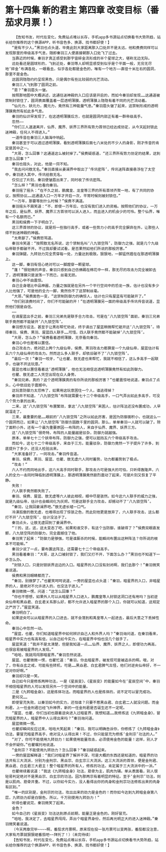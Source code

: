 # 第十四集 新的君主 第四章 改变目标（番茄求月票！）
        【告知书友，时代在变化，免费站点难以长存，手机app多书源站点切换看书大势所趋，站长给你推荐的这个换源APP，听书音色多、换源、找书都好使！】
       “是有不少人。”黑羽也点头道，毕竟此刻大家距离那入口处并不是太远，他和费费同样可以发现那里的帝级高手气息，随即秦羽三人便直接朝那入口处飞了过去。
       当靠近的时候，秦羽才真正感受到那宇宙碎金流形成的半个星球之大，堪称无边无际。
       远处看还是圆球形的，飞到近处，秦羽等人却明显感受到似乎是个平面一般，无穷无尽地‘碎金’布满各处，一眼看去，似乎各处都是金色的，唯有一个地方——直径十米左右的圆洞，那里不是金色。
       这圆洞隐隐约约呈现黑色，只是偶尔有些比较弱的光芒流动。
       秦羽三人飞到那了圆洞之前。
       “恩？”秦羽眉头一皱。
       按照那地图中大概讲述，这通往迷神殿的入口应该是开启的，而如今秦羽却发现……这通道被禁制封锁住了，圆洞表面覆盖着一层透明薄膜，透明薄膜上隐隐有着不同的光芒流动着。
       “仙元力，妖元力，魔元力，竟然有三种能量气息。”秦羽眉头皱了起来，这禁制形成的透明薄膜竟然有如此多气息。
       秦羽的仙识早发现了，在这透明薄膜后方，也就是圆洞内部正有着一群帝级高手。
       忽然——
       “你们三人速速离开，仙界、魔界、妖界三界所有势力首领已经达成协定，从今天起封锁此迷神殿，任何人不得进入。”
       一道传音在秦羽三人脑海中响起。
       秦羽甚至于可以透过透明薄膜，看到透明薄膜后面七八米处的不少人的身影，刚才传音的肯定是其中之一。
       “大哥，怎么回事？这通道这么被封掉了。”侯费疑惑道，“还三界所有势力协定的结果，这到底怎么回事？”
       秦羽也摇头，对此，他是一窍不知。
       “我去问问敖无名。”秦羽直接从姜澜界中取出了‘传讯密阵’，传讯迷阵直接悬浮在了太空中，秦羽进入其中，传讯给敖无名。
       仅仅过了片刻，秦羽便皱眉出来了，同时收了传讯密阵。
       “怎么样？”黑羽也看向秦羽。
       秦羽摇了摇头：“在不久之前，鹏魔皇、龙皇等三界的所有首领齐聚一地，有了共同的协议，按照协议……这通道入口一万年才开启一次，平常时候则被封锁住。”
       “一万年，那要等到什么时候？”侯费不满道。
       秦羽摇头不屑笑道：“不，即使一万年后，也没有我们进入的资格。按照他们的协议，一万年之后，是仙界、妖界、魔界三方首领可以派人进入，而且进入的机会少的可怜。整个仙界，唯有一个名额而已。”
       黑羽和侯费一下子明白了。
       这三界首领的协议，就是将一些独行高手，或者一些势力小的高手完全摒弃在外，让那些人得不到迷神殿的神器。
       “太卑鄙了。”侯费怒骂道。
       秦羽冷笑道：“按照敖无名所说，这个禁制名叫‘八九锁空阵’，防御力之强，就是几个九级仙帝联手都破不开。不过我却要试试看，是否果然如他们所说的那般厉害。”
       秦羽弹腿，九转劲力完全贯穿每一处，力量达到极致。狠狠地，一脚猛然蹬在在那透明薄膜上。
       这一脚，秦羽有信心绝对可以一脚蹬穿一颗星球。
       “蓬！”很轻微的声音，秦羽只感到自己仿佛踢在棉花中一样，那无尽的攻击力完全被卸去了，透明薄膜只是波荡一下而已，丝毫无损。
       秦羽心中不由震惊。
       自己全身堪比中品神器，力量之强就是在另外一个平行空间中的恐龙一族，估计也没有多少人比他强了，可是他的全力一脚，竟然伤不了这禁制丝毫。
       “大哥。”侯费面色一变，“这禁制防御力的确惊人，估计也只有屋蓝有可能破开了。”
       “你们别浪费时间了，你们不可能破的开！”在透明薄膜另一面的帝级高手传讯传音说道，显然他们很是自信。
       ……
       在请屋蓝出手之前，秦羽三兄弟先是联手合力攻击，可是在‘八九锁空阵’面前，秦羽三兄弟联手竟然都不能破开‘八九锁空阵’。
       秦羽想方设法，甚至于让黑彤帮忙劝说，终于请出了屋蓝稍微帮忙砸开这‘八九锁空阵’。待得秦羽、侯费、黑羽、屋蓝四人联手……可惜，四人联手竟然都不能破掉‘八九锁空阵’。
       “大哥，怎么办？”侯费看着透明薄膜，无奈看向秦羽。
       秦羽心中也是难以置信。
       自己攻击力，绝对赶上两个九级仙帝，侯费、黑羽攻击力都算是一个九级仙帝，屋蓝估计有五六个九级仙帝的攻击力。然而这么多人联手，却依旧破不了‘八九锁空阵’。
       “最后一次！”秦羽一咬牙，“让也瞿、敖无虚也来帮忙，我就不相信了，这么多高手一起联手，也破不开这玩意。”
       屋蓝也难以置信看着这‘透明薄膜’，他也无法相信这透明薄膜竟然有如此防御力。
       也瞿、敖无虚二人凭空出现在众人身旁。
       “秦羽兄弟，真的？这个透明薄膜真的有你所说的那般厉害？”也瞿震惊地说道，秦羽点了点头，心中依旧处于震撼中。
       这玩意防御力太恐怖了，如果用这玩意困住一个人，谁逃得掉？
       秦羽并不知道，‘八九锁空阵’布阵就需要七十二个帝级高手，一口气弄出如此多高手，可没几个势力拿的出来。
       二来，这‘八九锁空阵’布置繁琐，拿这‘八九锁空阵’来困人，估计阵法还没布置成功，人早就溜走了。
       三来，最重要的是……眼前的‘八九锁空阵’之所以如此厉害，是因为防御面积小，也就这么一个圆洞而已，如果让‘八九锁空阵’防御方圆数千里的圆洞，那么，单单秦羽一人就可以破了。除了面积小外，还有一个最为重要原因——布阵的人，来自于仙界、魔界、妖界三方。
       这‘八九锁空阵’很奇特，布阵的人能量越是驳杂，防御力就越强。
       原本，单单七十二个妖帝布阵，防御力之强，便可以抵挡五六个帝级高手攻击。
       而如今，这七十二个帝级高手，来自于三方。能量驳杂，防御力竟然一下子提升了许多，到底提升了多少，还没人检验出来。
       “大家准备好了，一同攻击。”秦羽传音道。
       秦羽、侯费、黑羽、屋蓝、也瞿、敖无虚六人同时蓄势，功力都蓄势到了极点。
       “攻击！”
       六人不约而同地出手，这六大高手同时联手，那攻击力可是强大的可怕，只听得轰隆声，六人的全力一击同时降临到透明薄膜上，那透明薄膜竟然剧烈震动了起来，可是片刻又恢复了平静。
       失败！
       六人联手竟然都失败了。
       秦羽、侯费、屋蓝、敖无虚等六人彼此相视，眼中尽是骇然。如今这六人联手的威力之强，就是九级仙帝，估计也会瞬间化为灰烬。可是这联手全力攻击，却撼动不了‘八九锁空阵’。
       “秦羽，让我回姜澜界吧。”敖无虚长嘘一口气。
       冷漠孤傲的敖无虚，也难得出现了惊骇之色，而此刻他更是放弃了，六人联手攻击，这么都打不开‘八九锁空阵’，估计没法子了。
       秦羽点头，让敖无虚回到了姜澜界中。
       “丫的，这，这，这太变态了吧，如果和谁交手，有这个当防御，谁破得了？”侯费双眼直发颤，八九锁空阵的防御力，完全震撼住了他。
       秦羽笑了起来：“防御力是够强，可是谁厮杀的时候，能瞬间布置出这种阵法？你所说的根本不可能嘛。”
       秦羽少说了一点，要布置这阵法，还需要七十二个帝级高手。
       黑羽看着秦羽：“大哥，这入口被封锁了，我们又打不开，下面怎么办？”黑羽也不知道下一步怎么办。
       “封锁入口，只是封锁妖界这边的入口。暗星界的入口没有封闭啊，我们去那个！”秦羽微笑着说道。
       侯费和黑羽眼睛都亮了。
       “秦羽，别做梦了。”也瞿笑呵呵说道，一旁的屋蓝也点头道：“秦羽，暗星界的入口，非暗星界的人，是绝对不允许进入的，也没法子进入。”
       秦羽微微一愣，问道：“这怎么回事？”
       “你也不想想，如果外人可以从暗星界入口进入，鹏魔皇等人封锁这洞口还有用吗？当初逆央仙帝和黑焱君、白玄君关系那么好，都不允许进入暗星界的那个入口，你就可以知道，这规定之严厉了。”屋蓝笑道。
       秦羽明白了。
       如果逆央可以从暗星界的入口进去，就不会落到和禹皇等人一起进去，最后大意之下丢掉性命。
       秦羽心中忽然一动。
       “屋蓝，也瞿，你们知道暗星界中如何辨识自己人和外界人吗？”秦羽询问道，在秦羽看来，暗星界中实力也有高有低，以自己如今实力，在暗星界中怕也没几个敌手了。
       屋蓝笑道：“我并不是太清楚，但是我知道一点……仙界、魔界、妖界之人，即使功力再高，也很容易被暗星界的人发现。”
       “哈哈，我就闯闯那暗星界。”秦羽忽然说道。
       屋蓝、也瞿微微一愣，也瞿忙道：“秦羽，你去暗星界，被发现可是被追杀的啊。哦，对了，你有焱玄之戒，可能有些转机，可是……黑焱君、白玄君脾气古怪，他们对逆央仙帝好，不一定对你好啊。”
       秦羽却只是一笑。
       自己如今只是修炼两种功法，一是《星辰变》，《星辰变》的能量如今在‘星辰空间’中，秦羽不相信暗星界的人可以发现另外一个空间中的能量。
       二是《九转暗金身》，这是炼体功法。而暗星界的人也是炼体的，说不定可以冒充成功。
       更何况……
       即使冒充失败，以秦羽如今的实力，还怕谁？只要不惹黑焱君、白玄君二人就没问题。而金刑君，上一任金刑君已经飞升神界，新的一任金刑君是否诞生还不一定呢。
       “屋蓝、也瞿，你们当初也跟着逆央进入过暗星界，我想知道……我修炼这《九转暗金身》，冒充暗星界的人，暗星界中人认得出来吗？”秦羽询问道。
       屋蓝微微一愣。
       也瞿却瞬间反应过来，哈哈大笑起来：“秦羽，我可以明确告诉你，你修炼了《九转暗金身》功法，要冒充暗星界高手，绝对没人认得出来！不过，你只能冒充为修炼‘金刑宗’功法的人。”
       “对了，你可不能使用九转劲力！如果使用能量攻击，必须使用金色的能量！这样，别人才不会怀疑你。”也瞿嘱托地说道。
       “金刑宗？不能使用九转劲力？怎么回事？”秦羽疑惑起来。
       一旁的屋蓝解释道：“我们对暗星界了解并不深，可是大概的东西还是知道的，暗星界的功法共有三大流派，分别为金刑宗、黑焱宗、白玄宗三大流派。这三大流派的首领，便是金刑君、黑焱君、白玄君三大君主！整个暗星界的所有人，修炼的功法，肯定属于三大流派中的一派。”
       也瞿继续着说道：“我这《九转暗金身》功法，筋骨为主，肌肉为辅。单从表面看，别人很轻易判定绝对不是黑焱宗、白玄宗的功法。因为那两宗有着明显的特征。至于‘金刑宗’功法，则是以肌肉、筋骨并重。不过，以你如今实力，没人看得出你的肉身和金刑宗功法修炼出来的肉身有区别。”
       “唯一的区别是，金刑宗的功法，攻出出来的劲力是金色的！而你如今达到九转暗金身第八层，九转劲力却是白银色，所以，千万别使用九转劲力！”
       听得也瞿说完，秦羽微笑了起来。
       金色？
       如今自己的《星辰变》功法达到原点前期，能量正是金色的。刚好冒充。
       “哈哈，我决定了，去暗星界闯闯，弄出个暗星界身份，然后再光明正大的进入迷神殿。”秦羽微笑着说道。
       （今天两章完毕~~~~啊，番茄求月票啊，原来现在投一张月票可以变两张，番茄都没注意，大家有月票就狠狠砸番茄吧~~拜托了！）（未完待续）
       【告知书友，时代在变化，免费站点难以长存，手机app多书源站点切换看书大势所趋，站长给你推荐的这个换源APP，听书音色多、换源、找书都好使！】